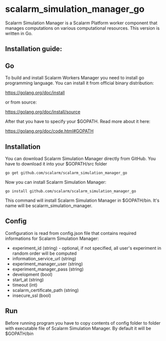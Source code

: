 scalarm_simulation_manager_go
=============================

Scalarm Simulation Manager is a Scalarm Platform worker component that manages computations on various computational resources. This version is written in Go.


Installation guide: 
---------------------- 
Go 
-- 
To build and install Scalarm Workers Manager you need to install go programming language. 
You can install it from official binary distribution: 

https://golang.org/doc/install

or from source: 

https://golang.org/doc/install/source 

After that you have to specify your $GOPATH. Read more about it here: 

https://golang.org/doc/code.html#GOPATH 

Installation 
-------------- 
You can download Scalarm Simulation Manager directly from GitHub. You have to download it into your $GOPATH/src folder 
``` 
go get github.com/scalarm/scalarm_simulation_manager_go
``` 
Now you can install Scalarm Simulation Manager: 
```` 
go install github.com/scalarm/scalarm_simulation_manager_go
```` 
This command will install Scalarm Simulation Manager in $GOPATH/bin. It's name will be scalarm_simulation_manager.

Config 
-------- 
Configuration is read from config.json file that contains required informations for Scalarm Simulation Manager:

* experiment_id (string) - optional, if not specified, all user's experiment in random order will be computed
* information_service_url (string)
* experiment_manager_user (string)
* experiment_manager_pass (string)
* development (bool)
* start_at (string)
* timeout (int)
* scalarm_certificate_path (string)
* insecure_ssl (bool)

Run 
---- 
Before running program you have to copy contents of config folder to folder with executable file of Scalarm Simulation Manager. By default it will be $GOPATH/bin 

